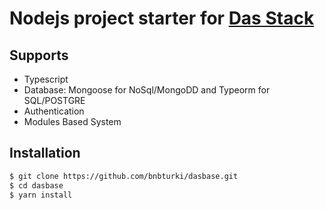 # Nodejs project starter for [Das Stack](http://dasstack)

## Supports

- Typescript
- Database: Mongoose for NoSql/MongoDD and Typeorm for SQL/POSTGRE
- Authentication
- Modules Based System

## Installation

```bash
$ git clone https://github.com/bnbturki/dasbase.git
$ cd dasbase
$ yarn install
```
